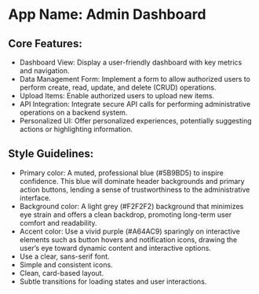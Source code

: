 # **App Name**: Admin Dashboard

## Core Features:

- Dashboard View: Display a user-friendly dashboard with key metrics and navigation.
- Data Management Form: Implement a form to allow authorized users to perform create, read, update, and delete (CRUD) operations.
- Upload Items: Enable authorized users to upload new items.
- API Integration: Integrate secure API calls for performing administrative operations on a backend system.
- Personalized UI: Offer personalized experiences, potentially suggesting actions or highlighting information.

## Style Guidelines:

- Primary color: A muted, professional blue (#5B9BD5) to inspire confidence. This blue will dominate header backgrounds and primary action buttons, lending a sense of trustworthiness to the administrative interface.
- Background color: A light grey (#F2F2F2) background that minimizes eye strain and offers a clean backdrop, promoting long-term user comfort and readability.
- Accent color: Use a vivid purple (#A64AC9) sparingly on interactive elements such as button hovers and notification icons, drawing the user’s eye toward dynamic content and interactive options.
- Use a clear, sans-serif font.
- Simple and consistent icons.
- Clean, card-based layout.
- Subtle transitions for loading states and user interactions.